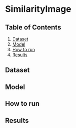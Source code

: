# SimilarityImage

## Table of Contents

1. [Dataset](#dataset)
2. [Model](#model)
3. [How to run](#how-to-run)
4. [Results](#results)

## Dataset

## Model

## How to run

## Results